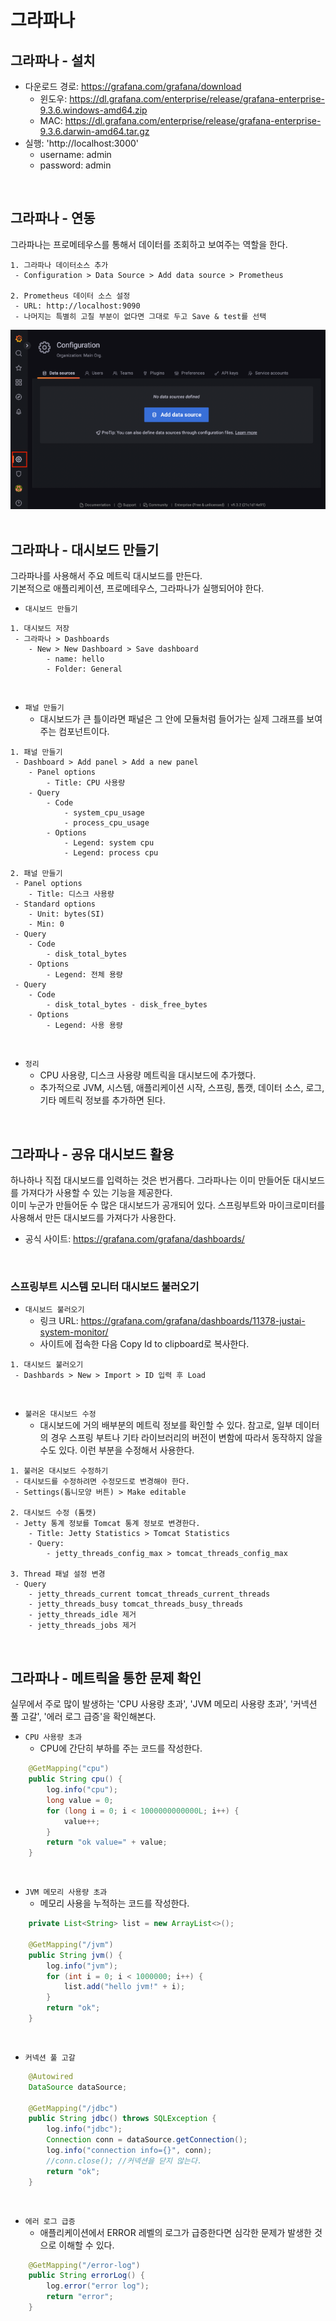 # 그라파나

## 그라파나 - 설치

 - 다운로드 경로: https://grafana.com/grafana/download
    - 윈도우: https://dl.grafana.com/enterprise/release/grafana-enterprise-9.3.6.windows-amd64.zip
    - MAC: https://dl.grafana.com/enterprise/release/grafana-enterprise-9.3.6.darwin-amd64.tar.gz
 - 실행: 'http://localhost:3000'
    - username: admin
    - password: admin

<br/>

## 그라파나 - 연동

그라파나는 프로메테우스를 통해서 데이터를 조회하고 보여주는 역할을 한다.  

```
1. 그라파나 데이터소스 추가
 - Configuration > Data Source > Add data source > Prometheus

2. Prometheus 데이터 소스 설정
 - URL: http://localhost:9090
 - 나머지는 특별히 고칠 부분이 없다면 그대로 두고 Save & test를 선택
```

<div align="center">
    <img src="./images/ADD_Data_Source.PNG">
</div>

<br/>

## 그라파나 - 대시보드 만들기

그라파나를 사용해서 주요 메트릭 대시보드를 만든다.  
기본적으로 애플리케이션, 프로메테우스, 그라파나가 실행되어야 한다.  


 - `대시보드 만들기`
```
1. 대시보드 저장
 - 그라파나 > Dashboards
    - New > New Dashboard > Save dashboard
        - name: hello
        - Folder: General
```

<br/>

 - `패널 만들기`
    - 대시보드가 큰 틀이라면 패널은 그 안에 모듈처럼 들어가는 실제 그래프를 보여주는 컴포넌트이다.
```
1. 패널 만들기
 - Dashboard > Add panel > Add a new panel
    - Panel options
        - Title: CPU 사용량
    - Query
        - Code
            - system_cpu_usage
            - process_cpu_usage
        - Options
            - Legend: system cpu
            - Legend: process cpu

2. 패널 만들기
 - Panel options
    - Title: 디스크 사용량
 - Standard options
    - Unit: bytes(SI)
    - Min: 0
 - Query
    - Code
        - disk_total_bytes
    - Options
        - Legend: 전체 용량
 - Query
    - Code
        - disk_total_bytes - disk_free_bytes
    - Options
        - Legend: 사용 용량
```

<br/>

 - `정리`
    - CPU 사용량, 디스크 사용량 메트릭을 대시보드에 추가했다.
    - 추가적으로 JVM, 시스템, 애플리케이션 시작, 스프링, 톰캣, 데이터 소스, 로그, 기타 메트릭 정보를 추가하면 된다.

<br/>

## 그라파나 - 공유 대시보드 활용

하나하나 직접 대시보드를 입력하는 것은 번거롭다. 그라파나는 이미 만들어둔 대시보드를 가져다가 사용할 수 있는 기능을 제공한다.  
이미 누군가 만들어둔 수 많은 대시보드가 공개되어 있다. 스프링부트와 마이크로미터를 사용해서 만든 대시보드를 가져다가 사용한다.  
 - 공식 사이트: https://grafana.com/grafana/dashboards/

<br/>

### 스프링부트 시스템 모니터 대시보드 불러오기

 - `대시보드 불러오기`
    - 링크 URL: https://grafana.com/grafana/dashboards/11378-justai-system-monitor/
    - 사이트에 접속한 다음 Copy Id to clipboard로 복사한다.
```
1. 대시보드 불러오기
 - Dashbards > New > Import > ID 입력 후 Load
```

<br/>

 - `불러온 대시보드 수정`
    - 대시보드에 거의 배부분의 메트릭 정보를 확인할 수 있다. 참고로, 일부 데이터의 경우 스프링 부트나 기타 라이브러리의 버전이 변함에 따라서 동작하지 않을 수도 있다. 이런 부분을 수정해서 사용한다.
```
1. 불러온 대시보드 수정하기
 - 대시보드를 수정하려면 수정모드로 변경해야 한다.
 - Settings(톱니모양 버튼) > Make editable

2. 대시보드 수정 (톰캣)
 - Jetty 통계 정보를 Tomcat 통계 정보로 변경한다.
    - Title: Jetty Statistics > Tomcat Statistics
    - Query:
        - jetty_threads_config_max > tomcat_threads_config_max

3. Thread 패널 설정 변경
 - Query
    - jetty_threads_current tomcat_threads_current_threads
    - jetty_threads_busy tomcat_threads_busy_threads
    - jetty_threads_idle 제거
    - jetty_threads_jobs 제거
```

<br/>

## 그라파나 - 메트릭을 통한 문제 확인

실무에서 주로 많이 발생하는 'CPU 사용량 초과', 'JVM 메모리 사용량 초과', '커넥션 풀 고갈', '에러 로그 급증'을 확인해본다.  

 - `CPU 사용량 초과`
    - CPU에 간단히 부하를 주는 코드를 작성한다.
```java
    @GetMapping("cpu")
    public String cpu() {
        log.info("cpu");
        long value = 0;
        for (long i = 0; i < 1000000000000L; i++) {
            value++;
        }
        return "ok value=" + value;
    }
```

<br/>

 - `JVM 메모리 사용량 초과`
    - 메모리 사용을 누적하는 코드를 작성한다.
```java
    private List<String> list = new ArrayList<>();

    @GetMapping("/jvm")
    public String jvm() {
        log.info("jvm");
        for (int i = 0; i < 1000000; i++) {
            list.add("hello jvm!" + i);
        }
        return "ok";
    }
```

<br/>

 - `커넥션 풀 고갈`
```java
    @Autowired
    DataSource dataSource;

    @GetMapping("/jdbc")
    public String jdbc() throws SQLException {
        log.info("jdbc");
        Connection conn = dataSource.getConnection();
        log.info("connection info={}", conn);
        //conn.close(); //커넥션을 닫지 않는다.
        return "ok";
    }
```

<br/>

 - `에러 로그 급증`
    - 애플리케이션에서 ERROR 레벨의 로그가 급증한다면 심각한 문제가 발생한 것으로 이해할 수 있다.
```java
    @GetMapping("/error-log")
    public String errorLog() {
        log.error("error log");
        return "error";
    }
```


